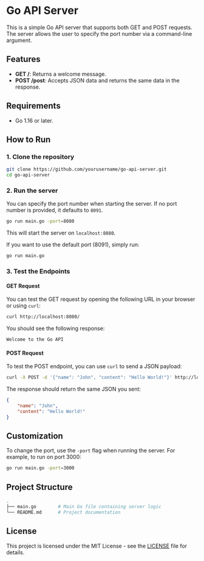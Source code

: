 
# Go API Server

This is a simple Go API server that supports both GET and POST requests. The server allows the user to specify the port number via a command-line argument.

## Features

- **GET /**: Returns a welcome message.
- **POST /post**: Accepts JSON data and returns the same data in the response.

## Requirements

- Go 1.16 or later.

## How to Run

### 1. Clone the repository

```bash
git clone https://github.com/yourusername/go-api-server.git
cd go-api-server
```

### 2. Run the server

You can specify the port number when starting the server. If no port number is provided, it defaults to `8091`.

```bash
go run main.go -port=8080
```

This will start the server on `localhost:8080`.

If you want to use the default port (8091), simply run:

```bash
go run main.go
```

### 3. Test the Endpoints

#### GET Request

You can test the GET request by opening the following URL in your browser or using `curl`:

```bash
curl http://localhost:8080/
```

You should see the following response:

```text
Welcome to the Go API
```

#### POST Request

To test the POST endpoint, you can use `curl` to send a JSON payload:

```bash
curl -X POST -d '{"name": "John", "content": "Hello World!"}' http://localhost:8080/post -H "Content-Type: application/json"
```

The response should return the same JSON you sent:

```json
{
    "name": "John",
    "content": "Hello World!"
}
```

## Customization

To change the port, use the `-port` flag when running the server. For example, to run on port 3000:

```bash
go run main.go -port=3000
```

## Project Structure

```bash
.
├── main.go        # Main Go file containing server logic
└── README.md      # Project documentation
```

## License

This project is licensed under the MIT License - see the [LICENSE](LICENSE) file for details.

